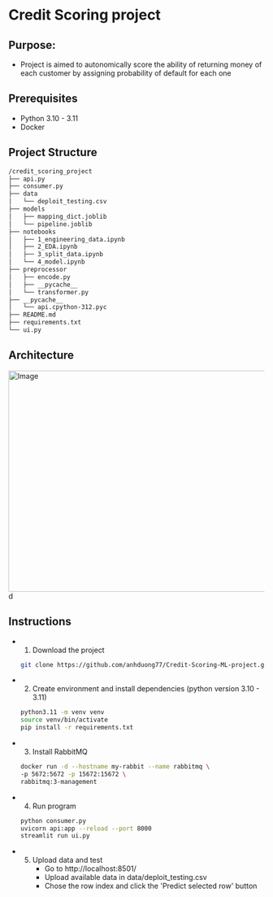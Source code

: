 # Credit Scoring project
## Purpose: 
 * Project is aimed to autonomically score the ability of returning money of each customer by assigning probability of default for each one
## Prerequisites
  * Python 3.10 - 3.11
  * Docker
## Project Structure
```bash
/credit_scoring_project
├── api.py
├── consumer.py
├── data
│   └── deploit_testing.csv
├── models
│   ├── mapping_dict.joblib
│   └── pipeline.joblib
├── notebooks
│   ├── 1_engineering_data.ipynb
│   ├── 2_EDA.ipynb
│   ├── 3_split_data.ipynb
│   └── 4_model.ipynb
├── preprocessor
│   ├── encode.py
│   ├── __pycache__
│   └── transformer.py
├── __pycache__
│   └── api.cpython-312.pyc
├── README.md
├── requirements.txt
└── ui.py
```

## Architecture
 <img width="862" height="435" alt="Image" src="https://github.com/user-attachments/assets/449910b4-5a60-4093-943f-cde03a0719fc" />d
 
## Instructions
* 1) Download the project
  ```bash
  git clone https://github.com/anhduong77/Credit-Scoring-ML-project.git
  ```
  
* 2) Create environment and install dependencies (python version 3.10 - 3.11)
  ```bash
  python3.11 -m venv venv
  source venv/bin/activate
  pip install -r requirements.txt
  ```
  
* 3) Install RabbitMQ
  ```bash
  docker run -d --hostname my-rabbit --name rabbitmq \
  -p 5672:5672 -p 15672:15672 \
  rabbitmq:3-management
  ```
* 4) Run program
  ```bash
  python consumer.py
  uvicorn api:app --reload --port 8000
  streamlit run ui.py
  ```
* 5) Upload data and test
     - Go to http://localhost:8501/
     - Upload available data in data/deploit_testing.csv
     - Chose the row index and click the 'Predict selected row' button
